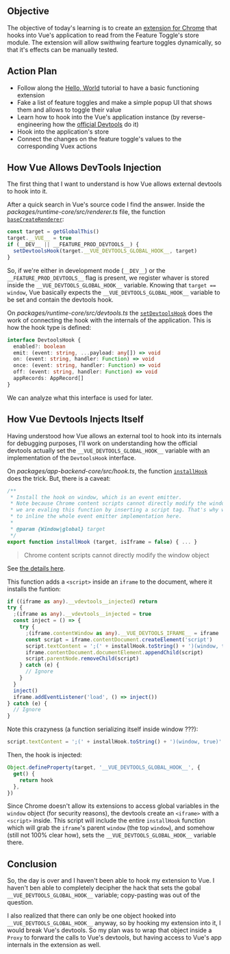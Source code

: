 ## Objective

The objective of today's learning is to create an [extension for Chrome](https://developer.chrome.com/docs/extensions/mv3/) that hooks into Vue's application to read from the Feature Toggle's store module.
The extension will allow swithwing fearture toggles dynamically, so that it's effects can be manually tested.

## Action Plan

- Follow along the [Hello, World](https://developer.chrome.com/docs/extensions/mv3/getstarted/) tutorial to have a basic functioning extension
- Fake a list of feature toggles and make a simple popup UI that shows them and allows to toggle their value
- Learn how to hook into the Vue's application instance (by reverse-engineering how the [official Devtools](https://github.com/vuejs/devtools) do it)
- Hook into the application's store
- Connect the changes on the feature toggle's values to the corresponding Vuex actions

## How Vue Allows DevTools Injection

The first thing that I want to understand is how Vue allows external devtools to hook into it.

After a quick search in Vue's source code I find the answer.
Inside the _packages/runtime-core/src/renderer.ts_ file, the function [`baseCreateRenderer`](https://github.com/vuejs/core/blob/main/packages/runtime-core/src/renderer.ts#L321):

```ts
const target = getGlobalThis()
target.__VUE__ = true
if (__DEV__ || __FEATURE_PROD_DEVTOOLS__) {
  setDevtoolsHook(target.__VUE_DEVTOOLS_GLOBAL_HOOK__, target)
}
```

So, if we're either in development mode (`__DEV__`) or the `__FEATURE_PROD_DEVTOOLS__` flag is present, we register whaver is stored inside the `__VUE_DEVTOOLS_GLOBAL_HOOK__` variable.
Knowing that `target == window`, Vue basically expects the `__VUE_DEVTOOLS_GLOBAL_HOOK__` variable to be set and contain the devtools hook.

On _packages/runtime-core/src/devtools.ts_ the [`setDevtoolsHook`](https://github.com/vuejs/core/blob/main/packages/runtime-core/src/devtools.ts#L46) does the work of connecting the hook with the internals of the application.
This is how the hook type is defined:

```ts
interface DevtoolsHook {
  enabled?: boolean
  emit: (event: string, ...payload: any[]) => void
  on: (event: string, handler: Function) => void
  once: (event: string, handler: Function) => void
  off: (event: string, handler: Function) => void
  appRecords: AppRecord[]
}
```

We can analyze what this interface is used for later.

## How Vue Devtools Injects Itself

Having understood how Vue allows an external tool to hook into its internals for debugging purposes, I'll work on understanding how the official devtools actually set the `__VUE_DEVTOOLS_GLOBAL_HOOK__` variable with an implementation of the `DevtoolsHook` interface. 

On _packages/app-backend-core/src/hook.ts_, the function [`installHook`](https://github.com/vuejs/devtools/blob/main/packages/app-backend-core/src/hook.ts#L11) does the trick.
But, there is a caveat:

```ts
/**
 * Install the hook on window, which is an event emitter.
 * Note because Chrome content scripts cannot directly modify the window object,
 * we are evaling this function by inserting a script tag. That's why we have
 * to inline the whole event emitter implementation here.
 *
 * @param {Window|global} target
 */
export function installHook (target, isIframe = false) { ... }
```

> Chrome content scripts cannot directly modify the window object

See [the details here](https://github.com/vuejs/devtools/blob/main/packages/app-backend-core/src/hook.ts).

This function adds a `<script>` inside an `iframe` to the document, where it installs the funtion:

```ts
if ((iframe as any).__vdevtools__injected) return
try {
  ;(iframe as any).__vdevtools__injected = true
  const inject = () => {
    try {
      ;(iframe.contentWindow as any).__VUE_DEVTOOLS_IFRAME__ = iframe
      const script = iframe.contentDocument.createElement('script')
      script.textContent = ';(' + installHook.toString() + ')(window, true)'
      iframe.contentDocument.documentElement.appendChild(script)
      script.parentNode.removeChild(script)
    } catch (e) {
      // Ignore
    }
  }
  inject()
  iframe.addEventListener('load', () => inject())
} catch (e) {
  // Ignore
}
```

Note this crazyness (a function serializing itself inside window ???):

```ts
script.textContent = ';(' + installHook.toString() + ')(window, true)'
```

Then, the hook is injected:

```ts
Object.defineProperty(target, '__VUE_DEVTOOLS_GLOBAL_HOOK__', {
  get() {
    return hook
  },
})
```

Since Chrome doesn't allow its extensions to access global variables in the `window` object (for security reasons), the devtools create an `<iframe>` with a `<script>` inside.
This script will include the entire `installHook` function which will grab the `iframe`'s parent `window` (the top `window`), and somehow (still not 100% clear how), sets the `__VUE_DEVTOOLS_GLOBAL_HOOK__` variable there.

## Conclusion

So, the day is over and I haven't been able to hook my extension to Vue.
I haven't ben able to completely decipher the hack that sets the gobal `__VUE_DEVTOOLS_GLOBAL_HOOK__` variable; copy-pasting was out of the question.

I also realized that there can only be one object hooked into `__VUE_DEVTOOLS_GLOBAL_HOOK__` anyway, so by hooking my extension into it, I would break Vue's devtools.
So my plan was to wrap that object inside a `Proxy` to forward the calls to Vue's devtools, but having access to Vue's app internals in the extension as well.
